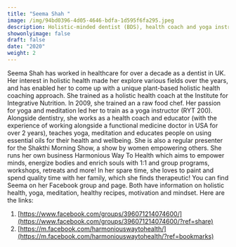 ```yaml
---
title: "Seema Shah "
image: /img/94bd0396-4d05-4646-bdfa-1d595f6fa295.jpeg
description: Holistic-minded dentist (BDS), health coach and yoga instructor
showonlyimage: false
draft: false
date: "2020"
weight: 2
---
```

<!--StartFragment-->

Seema Shah has worked in healthcare for over a decade as a dentist in UK. Her interest in holistic health made her explore various fields over the years, and has enabled her to come up with a unique plant-based holistic health coaching approach. She trained as a holistic health coach at the Institute for Integrative Nutrition. In 2009, she trained an a raw food chef. Her passion for yoga and meditation led her to train as a yoga instructor (RYT 200). Alongside dentistry, she works as a health coach and educator (with the experience of working alongside a functional medicine doctor in USA for over 2 years), teaches yoga, meditation and educates people on using essential oils for their health and wellbeing. She is also a regular presenter for the Shakthi Morning Show, a show by women empowering others. She runs her own business Harmonious Way To Health which aims to empower minds, energize bodies and enrich souls with 1:1 and group programs, workshops, retreats and more! In her spare time, she loves to paint and spend quality time with her family, which she finds therapeutic! You can find Seema on her Facebook group and page. Both have information on holistic health, yoga, meditation, healthy recipes, motivation and mindset. Here are the links:

<!--EndFragment-->



<!--StartFragment-->

1. [https://www.facebook.com/groups/396071214074600/](https://www.facebook.com/groups/396071214074600/?ref=share)
2. [https://m.facebook.com/harmoniouswaytohealth/](https://m.facebook.com/harmoniouswaytohealth/?ref=bookmarks)

<!--EndFragment-->